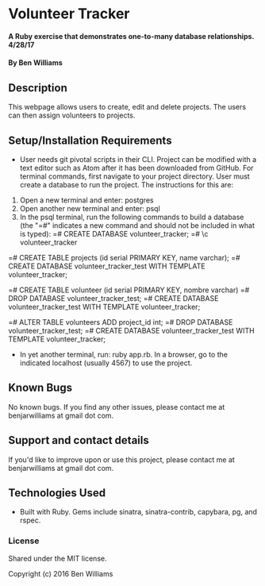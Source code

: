 # Volunteer Tracker

#### A Ruby exercise that demonstrates one-to-many database relationships. 4/28/17

#### By Ben Williams

## Description

This webpage allows users to create, edit and delete projects. The users can then assign volunteers to projects.

## Setup/Installation Requirements
* User needs git pivotal scripts in their CLI. Project can be modified with a text editor such as Atom after it has been downloaded from GitHub. For terminal commands, first navigate to your project directory. User must create a database to run the project. The instructions for this are:

1. Open a new terminal and enter: postgres
2. Open another new terminal and enter: psql
3. In the psql terminal, run the following commands to build a database (the "=#" indicates a new command and should not be included in what is typed):
=# CREATE DATABASE volunteer_tracker;
=# \c volunteer_tracker

=# CREATE TABLE projects (id serial PRIMARY KEY, name varchar);
=# CREATE DATABASE volunteer_tracker_test WITH TEMPLATE volunteer_tracker;

=# CREATE TABLE volunteer (id serial PRIMARY KEY, nombre varchar)
=# DROP DATABASE volunteer_tracker_test;
=# CREATE DATABASE volunteer_tracker_test WITH TEMPLATE volunteer_tracker;

=# ALTER TABLE volunteers ADD project_id int;
=# DROP DATABASE volunteer_tracker_test;
=# CREATE DATABASE volunteer_tracker_test WITH TEMPLATE volunteer_tracker;

* In yet another terminal, run: ruby app.rb. In a browser, go to the indicated localhost (usually 4567) to use the project. 
## Known Bugs

No known bugs. If you find any other issues, please contact me at benjarwilliams at gmail dot com.

## Support and contact details

If you'd like to improve upon or use this project, please contact me at benjarwilliams at gmail dot com.

## Technologies Used

* Built with Ruby. Gems include sinatra, sinatra-contrib, capybara, pg, and rspec.

### License

Shared under the MIT license.

Copyright (c) 2016 Ben Williams
